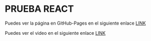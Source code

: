 # PRUEBA REACT

Puedes ver la página en GitHub-Pages en el siguiente enlace [LINK](https://harmonious-conkies-ed915a.netlify.app)

Puedes ver el video en el siguiente enlace [LINK](https://share.vidyard.com/watch/BzkRPdYBGBQMdw5dj7udaj?)
